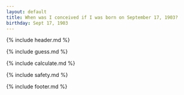 ```yaml
---
layout: default
title: When was I conceived if I was born on September 17, 1903?
birthday: Sept 17, 1903
---
```


{% include header.md %}

{% include guess.md %}

{% include calculate.md %}

{% include safety.md %}

{% include footer.md %}



